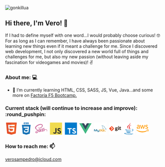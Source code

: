 ![gonkillua](https://github.com/verosampedro/verosampedro/assets/146768253/a101fe84-3b7d-4ae9-8b5a-291ea8ab6565)

## Hi there, I'm Vero! 👋

If I had to define myself with one word...I would probably choose curious! :nerd_face: For as long as I can remember, I have always been passionate about learning new things even if it meant a challenge for me. Since I discovered web development, I not only discovered a new world full of things and challenges for me, but also my new passion (without leaving aside my fascination for videogames and movies)! :v:

### About me: :computer:

- 🌱 I’m currently learning HTML, CSS, SASS, JS, Vue, Java...and some more on [Factoría F5 Bootcamp.](https://github.com/FactoriaF5-Asturias)

<div align="left">
    <h3>Current stack (will continue to increase and improve): :round_pushpin:</h3>
    <div id="tech">
        <img src="https://github.com/devicons/devicon/blob/master/icons/html5/html5-original.svg" title="HTML5" alt="HTML" width="40" height="40"/>&nbsp;
        <img src="https://github.com/devicons/devicon/blob/master/icons/css3/css3-plain-wordmark.svg"  title="CSS3" alt="CSS" width="40" height="40"/>&nbsp;
        <img src="https://github.com/devicons/devicon/blob/master/icons/sass/sass-original.svg"  title="Sass" alt="Sass" width="40" height="40"/>&nbsp;
        <img src="https://github.com/devicons/devicon/blob/master/icons/javascript/javascript-original.svg" title="JavaScript" alt="JavaScript" width="40" height="40"/>&nbsp;
        <img src="https://github.com/devicons/devicon/blob/master/icons/typescript/typescript-plain.svg" title="Typescript" alt="Typescript" width="40" height="40"/>&nbsp;
        <img src="https://github.com/devicons/devicon/blob/master/icons/vuejs/vuejs-original.svg" title="Vue" alt="Vue" width="40" height="40"/>&nbsp;
        <img src="https://github.com/devicons/devicon/blob/master/icons/mysql/mysql-original-wordmark.svg" title="MySQL"  alt="MySQL" width="40" height="40"/>&nbsp;
        <img src="https://github.com/devicons/devicon/blob/master/icons/git/git-original-wordmark.svg" title="Git" **alt="Git" width="40" height="40"/>    
        <img src="https://github.com/devicons/devicon/blob/master/icons/java/java-original.svg" title="Java" **alt="Java" width="40" height="40"/>
        <img src="https://github.com/devicons/devicon/blob/master/icons/amazonwebservices/amazonwebservices-plain-wordmark.svg" title="AWS" **alt="AWS" width="40" height="40"/>
    </div>
</div>

### How to reach me: 	:mailbox:

verosampedro@icloud.com 







